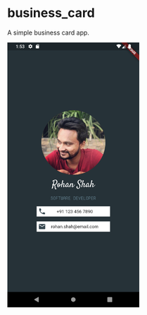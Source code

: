 # business_card

A simple business card app.

<img src="https://raw.githubusercontent.com/shahrohan05/FlutterDemos/master/business_card/images/state_1.png" width="300" title="App Screenshot">